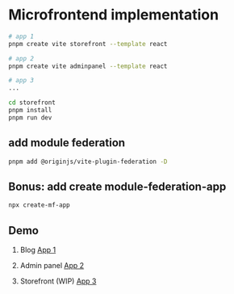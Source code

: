 # Microfrontend implementation

```bash
# app 1
pnpm create vite storefront --template react

# app 2
pnpm create vite adminpanel --template react

# app 3
...
```

```bash
cd storefront
pnpm install
pnpm run dev
```

## add module federation
```bash
pnpm add @originjs/vite-plugin-federation -D
```

## Bonus: add create module-federation-app
```bash
npx create-mf-app
```

## Demo
1. Blog
[App 1](https://mellifluous-cocada-015edf.netlify.app/)

2. Admin panel
[App 2](https://astonishing-dieffenbachia-7f20d2.netlify.app/)

3. Storefront (WIP)
[App 3](https://resplendent-strudel-83725d.netlify.app/)
